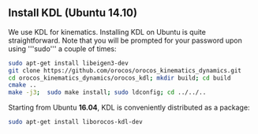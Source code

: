 ## Install KDL (Ubuntu 14.10)

We use KDL for kinematics. Installing KDL on Ubuntu is quite straightforward. Note that you will be prompted for your password upon using '''sudo''' a couple of times:

```bash
sudo apt-get install libeigen3-dev
git clone https://github.com/orocos/orocos_kinematics_dynamics.git
cd orocos_kinematics_dynamics/orocos_kdl; mkdir build; cd build
cmake ..
make -j3;  sudo make install; sudo ldconfig; cd ../../..
```

Starting from Ubuntu <b>16.04</b>, KDL is conveniently distributed as a package:

```bash
sudo apt-get install liborocos-kdl-dev
```
